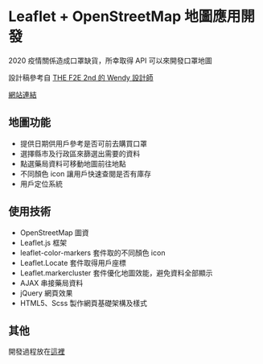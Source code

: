 # Leaflet + OpenStreetMap 地圖應用開發
2020 疫情關係造成口罩缺貨，所幸取得 API 可以來開發口罩地圖

設計稿參考自 [THE F2E 2nd 的 Wendy 設計師](https://challenge.thef2e.com/user/2259?schedule=4452#works-4452)

[網站連結](https://bardkidd.github.io/MaskMap/)
## 地圖功能

* 提供日期供用戶參考是否可前去購買口罩
* 選擇縣市及行政區來篩選出需要的資料
* 點選藥局資料可移動地圖前往地點
* 不同顏色 icon 讓用戶快速查閱是否有庫存
* 用戶定位系統

## 使用技術

* OpenStreetMap 圖資
* Leaflet.js 框架
* leaflet-color-markers 套件取的不同顏色 icon
* Leaflet.Locate 套件取得用戶座標
* Leaflet.markercluster 套件優化地圖效能，避免資料全部顯示
* AJAX 串接藥局資料
* jQuery 網頁效果
* HTML5、Scss 製作網頁基礎架構及樣式

## 其他

開發過程放在[這裡](https://hackmd.io/rIt3zhY6RSON0ZxTEyGufA?view#Leaflet--OpenStreetMap-%E5%9C%B0%E5%9C%96%E6%87%89%E7%94%A8%E9%96%8B%E7%99%BC) 
